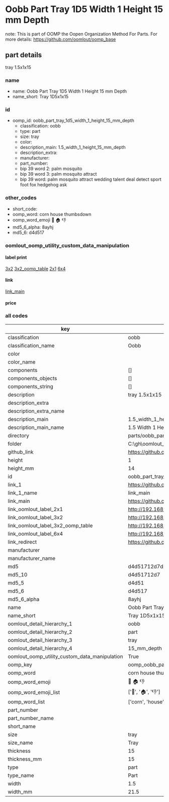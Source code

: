 # Oobb Part Tray 1D5 Width 1 Height 15 mm Depth  

note: This is part of OOMP the Oopen Organization Method For Parts. For more details: https://github.com/oomlout/oomp_base

##  part details
  



tray 1.5x1x15



### name
* name: Oobb Part Tray 1D5 Width 1 Height 15 mm Depth
* name_short: Tray 1D5x1x15 
### id
* oomp_id: oobb_part_tray_1d5_width_1_height_15_mm_depth
  * classification: oobb
  * type: part
  * size: tray
  * color: 
  * description_main: 1.5_width_1_height_15_mm_depth
  * description_extra: 
  * manufacturer: 
  * part_number: 
  * bip 39 word 2: palm mosquito
  * bip 39 word 3: palm mosquito attract
  * bip 39 word: palm mosquito attract wedding talent deal detect sport foot fox hedgehog ask

### other_codes
* short_code: 
* oomp_word: corn house thumbsdown
* oomp_word_emoji :corn: :house: :thumbsdown:
* md5_6_alpha: 8ayhj
* md5_6: d4d517






### oomlout_oomp_utility_custom_data_manipulation
#### label print
[3x2](http://192.168.1.245:1112/?label=oomp%208ayhj)
[3x2_oomp_table](http://192.168.1.108:1112/?label=oomp%208ayhj)
[2x1](http://192.168.1.242:1112/?label=oomp%208ayhj)
[6x4](http://192.168.1.55:1112/?label=oomp%208ayhj)    

#### link

[link_main](https://github.com/oomlout/oomlout_oobb_version_4_generated_parts/tree/main/navigation_oomp/oobb/part/tray/1.5_width_1_height_15_mm_depth/part)                              

#### price







### all codes 
| key | value |  
| --- | --- |  
| classification | oobb |  
| classification_name | Oobb |  
| color |  |  
| color_name |  |  
| components | [] |  
| components_objects | [] |  
| components_string | [] |  
| description | tray 1.5x1x15 |  
| description_extra |  |  
| description_extra_name |  |  
| description_main | 1.5_width_1_height_15_mm_depth |  
| description_main_name | 1.5 Width 1 Height 15 mm Depth |  
| directory | parts/oobb_part_tray_1d5_width_1_height_15_mm_depth |  
| folder | C:\gh\oomlout_oobb_version_4_generated_parts\parts\oobb_part_tray_1d5_width_1_height_15_mm_depth |  
| github_link | https://github.com/oomlout/oomlout_oomp_part_src/tree/main/parts/oobb_part_tray_1d5_width_1_height_15_mm_depth |  
| height | 1 |  
| height_mm | 14 |  
| id | oobb_part_tray_1d5_width_1_height_15_mm_depth |  
| link_1 | https://github.com/oomlout/oomlout_oobb_version_4_generated_parts/tree/main/navigation_oomp/oobb/part/tray/1.5_width_1_height_15_mm_depth/part |  
| link_1_name | link_main |  
| link_main | https://github.com/oomlout/oomlout_oobb_version_4_generated_parts/tree/main/navigation_oomp/oobb/part/tray/1.5_width_1_height_15_mm_depth/part |  
| link_oomlout_label_2x1 | http://192.168.1.242:1112/?label=oomp%208ayhj |  
| link_oomlout_label_3x2 | http://192.168.1.245:1112/?label=oomp%208ayhj |  
| link_oomlout_label_3x2_oomp_table | http://192.168.1.108:1112/?label=oomp%208ayhj |  
| link_oomlout_label_6x4 | http://192.168.1.55:1112/?label=oomp%208ayhj |  
| link_redirect | https://github.com/oomlout/oomlout_oobb_version_4_generated_parts/tree/main/parts/oobb_tray_1d5_01_15 |  
| manufacturer |  |  
| manufacturer_name |  |  
| md5 | d4d51712d7d2a78ce0eebf8e1da404fa |  
| md5_10 | d4d51712d7 |  
| md5_5 | d4d51 |  
| md5_6 | d4d517 |  
| md5_6_alpha | 8ayhj |  
| name | Oobb Part Tray 1D5 Width 1 Height 15 mm Depth |  
| name_short | Tray 1D5x1x15  |  
| oomlout_detail_hierarchy_1 | oobb |  
| oomlout_detail_hierarchy_2 | part |  
| oomlout_detail_hierarchy_3 | tray |  
| oomlout_detail_hierarchy_4 | 15_mm_depth |  
| oomlout_oomp_utility_custom_data_manipulation | True |  
| oomp_key | oomp_oobb_part_tray_1d5_width_1_height_15_mm_depth |  
| oomp_word | corn house thumbsdown |  
| oomp_word_emoji | :corn: :house: :thumbsdown: |  
| oomp_word_emoji_list | [':corn:', ':house:', ':thumbsdown:'] |  
| oomp_word_list | ['corn', 'house', 'thumbsdown'] |  
| part_number |  |  
| part_number_name |  |  
| short_name |  |  
| size | tray |  
| size_name | Tray |  
| thickness | 15 |  
| thickness_mm | 15 |  
| type | part |  
| type_name | Part |  
| width | 1.5 |  
| width_mm | 21.5 |  
